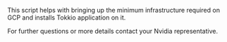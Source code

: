 This script helps with bringing up the minimum infrastructure required on GCP and installs Tokkio application on it.

For further questions or more details contact your Nvidia representative.